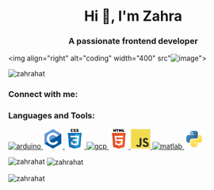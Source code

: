 <h1 align="center">Hi 👋, I'm Zahra</h1>
<h3 align="center">A passionate frontend developer</h3>

<img align="right" alt="coding" width="400" src"![image](https://user-images.githubusercontent.com/132201602/235351539-292dcf7d-cd3b-4f7b-8463-acbea2e1afd6.png)">

<p align="left"> <img src="https://komarev.com/ghpvc/?username=zahrahat&label=Profile%20views&color=0e75b6&style=flat" alt="zahrahat" /> </p>

<h3 align="left">Connect with me:</h3>
<p align="left">
</p>

<h3 align="left">Languages and Tools:</h3>
<p align="left"> <a href="https://www.arduino.cc/" target="_blank" rel="noreferrer"> <img src="https://cdn.worldvectorlogo.com/logos/arduino-1.svg" alt="arduino" width="40" height="40"/> </a> <a href="https://www.cprogramming.com/" target="_blank" rel="noreferrer"> <img src="https://raw.githubusercontent.com/devicons/devicon/master/icons/c/c-original.svg" alt="c" width="40" height="40"/> </a> <a href="https://www.w3schools.com/css/" target="_blank" rel="noreferrer"> <img src="https://raw.githubusercontent.com/devicons/devicon/master/icons/css3/css3-original-wordmark.svg" alt="css3" width="40" height="40"/> </a> <a href="https://cloud.google.com" target="_blank" rel="noreferrer"> <img src="https://www.vectorlogo.zone/logos/google_cloud/google_cloud-icon.svg" alt="gcp" width="40" height="40"/> </a> <a href="https://www.w3.org/html/" target="_blank" rel="noreferrer"> <img src="https://raw.githubusercontent.com/devicons/devicon/master/icons/html5/html5-original-wordmark.svg" alt="html5" width="40" height="40"/> </a> <a href="https://developer.mozilla.org/en-US/docs/Web/JavaScript" target="_blank" rel="noreferrer"> <img src="https://raw.githubusercontent.com/devicons/devicon/master/icons/javascript/javascript-original.svg" alt="javascript" width="40" height="40"/> </a> <a href="https://www.mathworks.com/" target="_blank" rel="noreferrer"> <img src="https://upload.wikimedia.org/wikipedia/commons/2/21/Matlab_Logo.png" alt="matlab" width="40" height="40"/> </a> <a href="https://www.python.org" target="_blank" rel="noreferrer"> <img src="https://raw.githubusercontent.com/devicons/devicon/master/icons/python/python-original.svg" alt="python" width="40" height="40"/> </a> </p>

<p><img align="left" src="https://github-readme-stats.vercel.app/api/top-langs?username=zahrahat&show_icons=true&locale=en&layout=compact" alt="zahrahat" /></p>

<p>&nbsp;<img align="center" src="https://github-readme-stats.vercel.app/api?username=zahrahat&show_icons=true&locale=en" alt="zahrahat" /></p>

<p><img align="center" src="https://github-readme-streak-stats.herokuapp.com/?user=zahrahat&" alt="zahrahat" /></p>

